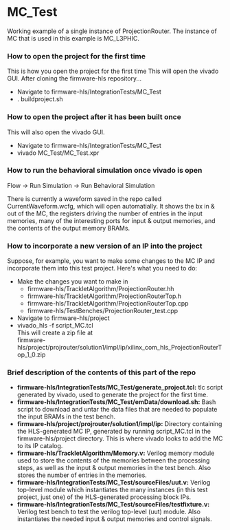 # MC_Test

Working example of a single instance of ProjectionRouter. The instance of MC that is used in this example is MC_L3PHIC.

### How to open the project for the first time

This is how you open the project for the first time This will open the vivado GUI. After cloning the firmware-hls repository...

* Navigate to firmware-hls/IntegrationTests/MC_Test
* . buildproject.sh

### How to open the project after it has been built once

This will also open the vivado GUI.

* Navigate to firmware-hls/IntegrationTests/MC_Test
* vivado MC_Test/MC_Test.xpr

### How to run the behavioral simulation once vivado is open

Flow -> Run Simulation -> Run Behavioral Simulation

There is currently a waveform saved in the repo called CurrentWaveform.wcfg, which will open automatially. It shows the bx in & out of the MC, the registers driving the number of entries in the input memories, many of the interesting ports for input & output memories, and the contents of the output memory BRAMs.

### How to incorporate a new version of an IP into the project

Suppose, for example, you want to make some changes to the MC IP and incorporate them into this test project. Here's what you need to do:

* Make the changes you want to make in
	* firmware-hls/TrackletAlgorithm/ProjectionRouter.hh
	* firmware-hls/TrackletAlgorithm/ProjectionRouterTop.h
	* firmware-hls/TrackletAlgorithm/ProjectionRouterTop.cpp
	* firmware-hls/TestBenches/ProjectionRouter_test.cpp
* Navigate to firmware-hls/project
* vivado_hls -f script_MC.tcl  
This will create a zip file at  
firmware-hls/project/projrouter/solution1/impl/ip/xilinx_com_hls_ProjectionRouterTop_1_0.zip

### Brief description of the contents of this part of the repo

* **firmware-hls/IntegrationTests/MC_Test/generate_project.tcl:** tlc script generated by vivado, used to generate the project for the first time.
* **firmware-hls/IntegrationTests/MC_Test/emData/download.sh:** Bash script to download and untar the data files that are needed to populate the input BRAMs in the test bench.
* **firmware-hls/project/projrouter/solution1/impl/ip:** Directory containing the HLS-generated MC IP, generated by running script_MC.tcl in the firmware-hls/project directory. This is where vivado looks to add the MC to its IP catalog.
* **firmware-hls/TrackletAlgorithm/Memory.v:** Verilog memory module used to store the contents of the memories between the processing steps, as well as the input & output memories in the test bench. Also stores the number of entries in the memories.
* **firmware-hls/IntegrationTests/MC_Test/sourceFiles/uut.v:** Verilog top-level module which instantiates the many instances (in this test project, just one) of the HLS-generated processing block IPs.
* **firmware-hls/IntegrationTests/MC_Test/sourceFiles/testfixture.v:** Verilog test bench to test the verilog top-level (uut) module. Also instantiates the needed input & output memories and control signals.
